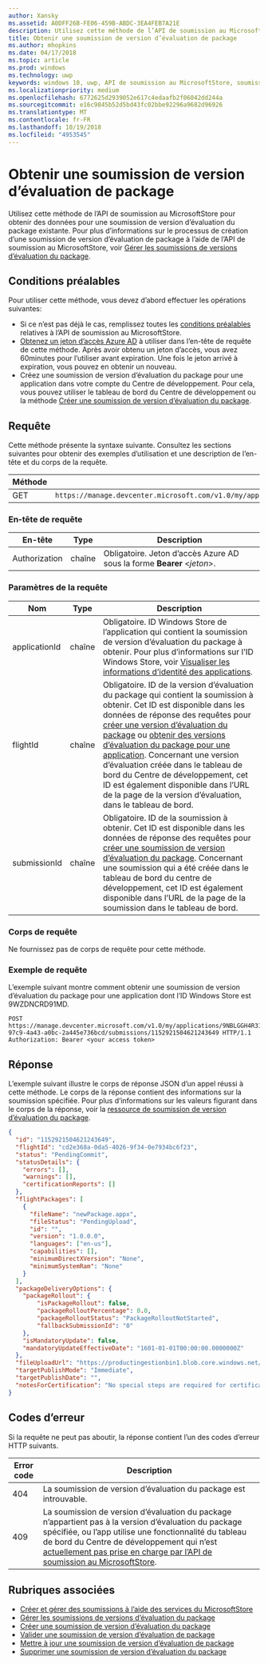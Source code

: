 ```yaml
---
author: Xansky
ms.assetid: A0DFF26B-FE06-459B-ABDC-3EA4FEB7A21E
description: Utilisez cette méthode de l’API de soumission au MicrosoftStore pour obtenir des données pour une soumission de version d’évaluation du package existante.
title: Obtenir une soumission de version d’évaluation de package
ms.author: mhopkins
ms.date: 04/17/2018
ms.topic: article
ms.prod: windows
ms.technology: uwp
keywords: windows 10, uwp, API de soumission au MicrosoftStore, soumission de version d’évaluation
ms.localizationpriority: medium
ms.openlocfilehash: 6772625d2939052e617c4edaafb2f06042dd244a
ms.sourcegitcommit: e16c9845b52d5bd43fc02bbe92296a9682d96926
ms.translationtype: MT
ms.contentlocale: fr-FR
ms.lasthandoff: 10/19/2018
ms.locfileid: "4953545"
---
```

# <a name="get-a-package-flight-submission"></a>Obtenir une soumission de version d’évaluation de package

Utilisez cette méthode de l’API de soumission au MicrosoftStore pour obtenir des données pour une soumission de version d’évaluation du package existante. Pour plus d’informations sur le processus de création d’une soumission de version d’évaluation de package à l’aide de l’API de soumission au MicrosoftStore, voir [Gérer les soumissions de versions d’évaluation du package](manage-flight-submissions.md).

## <a name="prerequisites"></a>Conditions préalables

Pour utiliser cette méthode, vous devez d’abord effectuer les opérations suivantes:

* Si ce n’est pas déjà le cas, remplissez toutes les [conditions préalables](create-and-manage-submissions-using-windows-store-services.md#prerequisites) relatives à l’API de soumission au MicrosoftStore.
* [Obtenez un jeton d’accès Azure AD](create-and-manage-submissions-using-windows-store-services.md#obtain-an-azure-ad-access-token) à utiliser dans l’en-tête de requête de cette méthode. Après avoir obtenu un jeton d’accès, vous avez 60minutes pour l’utiliser avant expiration. Une fois le jeton arrivé à expiration, vous pouvez en obtenir un nouveau.
* Créez une soumission de version d’évaluation du package pour une application dans votre compte du Centre de développement. Pour cela, vous pouvez utiliser le tableau de bord du Centre de développement ou la méthode [Créer une soumission de version d’évaluation du package](create-a-flight-submission.md).

## <a name="request"></a>Requête

Cette méthode présente la syntaxe suivante. Consultez les sections suivantes pour obtenir des exemples d’utilisation et une description de l’en-tête et du corps de la requête.

| Méthode | URI de la requête                                                      |
|--------|------------------------------------------------------------------|
| GET   | ```https://manage.devcenter.microsoft.com/v1.0/my/applications/{applicationId}/flights/{flightId}/submissions{submissionId}``` |


### <a name="request-header"></a>En-tête de requête

| En-tête        | Type   | Description                                                                 |
|---------------|--------|-----------------------------------------------------------------------------|
| Authorization | chaîne | Obligatoire. Jeton d’accès Azure AD sous la forme **Bearer** &lt;*jeton*&gt;. |


### <a name="request-parameters"></a>Paramètres de la requête

| Nom        | Type   | Description                                                                 |
|---------------|--------|-----------------------------------------------------------------------------|
| applicationId | chaîne | Obligatoire. ID Windows Store de l’application qui contient la soumission de version d’évaluation du package à obtenir. Pour plus d’informations sur l’ID Windows Store, voir [Visualiser les informations d’identité des applications](https://msdn.microsoft.com/windows/uwp/publish/view-app-identity-details).  |
| flightId | chaîne | Obligatoire. ID de la version d’évaluation du package qui contient la soumission à obtenir. Cet ID est disponible dans les données de réponse des requêtes pour [créer une version d’évaluation du package](create-a-flight.md) ou [obtenir des versions d’évaluation du package pour une application](get-flights-for-an-app.md). Concernant une version d’évaluation créée dans le tableau de bord du Centre de développement, cet ID est également disponible dans l’URL de la page de la version d’évaluation, dans le tableau de bord.  |
| submissionId | chaîne | Obligatoire. ID de la soumission à obtenir. Cet ID est disponible dans les données de réponse des requêtes pour [créer une soumission de version d’évaluation du package](create-a-flight-submission.md). Concernant une soumission qui a été créée dans le tableau de bord du centre de développement, cet ID est également disponible dans l’URL de la page de la soumission dans le tableau de bord.  |


### <a name="request-body"></a>Corps de requête

Ne fournissez pas de corps de requête pour cette méthode.

### <a name="request-example"></a>Exemple de requête

L’exemple suivant montre comment obtenir une soumission de version d’évaluation du package pour une application dont l’ID Windows Store est 9WZDNCRD91MD.

```
POST https://manage.devcenter.microsoft.com/v1.0/my/applications/9NBLGGH4R315/flights/43e448df-97c9-4a43-a0bc-2a445e736bcd/submissions/1152921504621243649 HTTP/1.1
Authorization: Bearer <your access token>
```

## <a name="response"></a>Réponse

L’exemple suivant illustre le corps de réponse JSON d’un appel réussi à cette méthode. Le corps de la réponse contient des informations sur la soumission spécifiée. Pour plus d’informations sur les valeurs figurant dans le corps de la réponse, voir la [ressource de soumission de version d’évaluation du package](manage-flight-submissions.md#flight-submission-object).

```json
{
  "id": "1152921504621243649",
  "flightId": "cd2e368a-0da5-4026-9f34-0e7934bc6f23",
  "status": "PendingCommit",
  "statusDetails": {
    "errors": [],
    "warnings": [],
    "certificationReports": []
  },
  "flightPackages": [
    {
      "fileName": "newPackage.appx",
      "fileStatus": "PendingUpload",
      "id": "",
      "version": "1.0.0.0",
      "languages": ["en-us"],
      "capabilities": [],
      "minimumDirectXVersion": "None",
      "minimumSystemRam": "None"
    }
  ],
  "packageDeliveryOptions": {
    "packageRollout": {
        "isPackageRollout": false,
        "packageRolloutPercentage": 0.0,
        "packageRolloutStatus": "PackageRolloutNotStarted",
        "fallbackSubmissionId": "0"
    },
    "isMandatoryUpdate": false,
    "mandatoryUpdateEffectiveDate": "1601-01-01T00:00:00.0000000Z"
  },
  "fileUploadUrl": "https://productingestionbin1.blob.core.windows.net/ingestion/8b389577-5d5e-4cbe-a744-1ff2e97a9eb8?sv=2014-02-14&sr=b&sig=wgMCQPjPDkuuxNLkeG35rfHaMToebCxBNMPw7WABdXU%3D&se=2016-06-17T21:29:44Z&sp=rwl",
  "targetPublishMode": "Immediate",
  "targetPublishDate": "",
  "notesForCertification": "No special steps are required for certification of this app."
}
```

## <a name="error-codes"></a>Codes d’erreur

Si la requête ne peut pas aboutir, la réponse contient l’un des codes d’erreur HTTP suivants.

| Error code |  Description   |
|--------|------------------|
| 404  | La soumission de version d’évaluation du package est introuvable. |
| 409  | La soumission de version d’évaluation du package n’appartient pas à la version d’évaluation du package spécifiée, ou l’app utilise une fonctionnalité du tableau de bord du Centre de développement qui n’est [actuellement pas prise en charge par l’API de soumission au MicrosoftStore](create-and-manage-submissions-using-windows-store-services.md#not_supported). |   


## <a name="related-topics"></a>Rubriques associées

* [Créer et gérer des soumissions à l’aide des services du MicrosoftStore](create-and-manage-submissions-using-windows-store-services.md)
* [Gérer les soumissions de versions d’évaluation du package](manage-flight-submissions.md)
* [Créer une soumission de version d’évaluation du package](create-a-flight-submission.md)
* [Valider une soumission de version d’évaluation de package](commit-a-flight-submission.md)
* [Mettre à jour une soumission de version d’évaluation de package](update-a-flight-submission.md)
* [Supprimer une soumission de version d’évaluation du package](delete-a-flight-submission.md)
